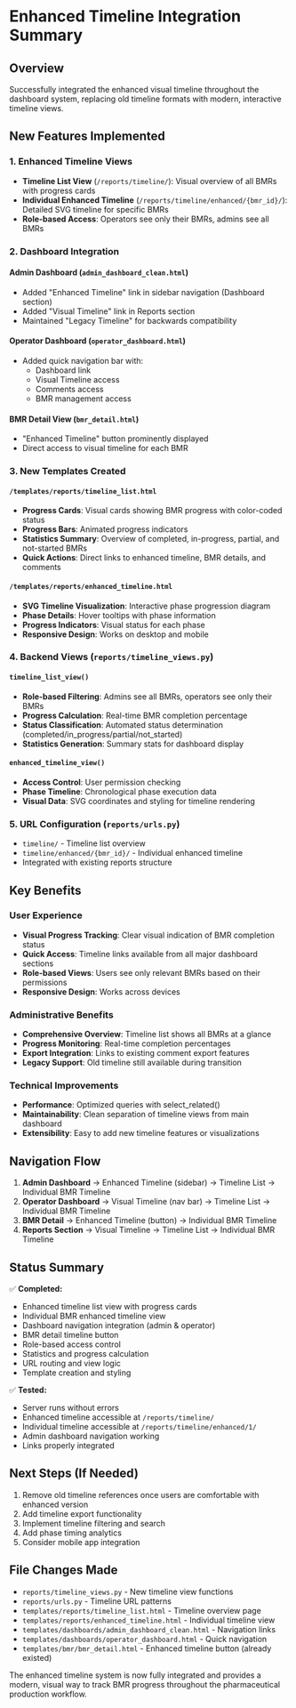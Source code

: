 # Enhanced Timeline Integration Summary

## Overview
Successfully integrated the enhanced visual timeline throughout the dashboard system, replacing old timeline formats with modern, interactive timeline views.

## New Features Implemented

### 1. Enhanced Timeline Views
- **Timeline List View** (`/reports/timeline/`): Visual overview of all BMRs with progress cards
- **Individual Enhanced Timeline** (`/reports/timeline/enhanced/{bmr_id}/`): Detailed SVG timeline for specific BMRs
- **Role-based Access**: Operators see only their BMRs, admins see all BMRs

### 2. Dashboard Integration

#### Admin Dashboard (`admin_dashboard_clean.html`)
- Added "Enhanced Timeline" link in sidebar navigation (Dashboard section)
- Added "Visual Timeline" link in Reports section
- Maintained "Legacy Timeline" for backwards compatibility

#### Operator Dashboard (`operator_dashboard.html`)
- Added quick navigation bar with:
  - Dashboard link
  - Visual Timeline access
  - Comments access  
  - BMR management access

#### BMR Detail View (`bmr_detail.html`)
- "Enhanced Timeline" button prominently displayed
- Direct access to visual timeline for each BMR

### 3. New Templates Created

#### `/templates/reports/timeline_list.html`
- **Progress Cards**: Visual cards showing BMR progress with color-coded status
- **Progress Bars**: Animated progress indicators
- **Statistics Summary**: Overview of completed, in-progress, partial, and not-started BMRs
- **Quick Actions**: Direct links to enhanced timeline, BMR details, and comments

#### `/templates/reports/enhanced_timeline.html`
- **SVG Timeline Visualization**: Interactive phase progression diagram
- **Phase Details**: Hover tooltips with phase information
- **Progress Indicators**: Visual status for each phase
- **Responsive Design**: Works on desktop and mobile

### 4. Backend Views (`reports/timeline_views.py`)

#### `timeline_list_view()`
- **Role-based Filtering**: Admins see all BMRs, operators see only their BMRs
- **Progress Calculation**: Real-time BMR completion percentage
- **Status Classification**: Automated status determination (completed/in_progress/partial/not_started)
- **Statistics Generation**: Summary stats for dashboard display

#### `enhanced_timeline_view()`
- **Access Control**: User permission checking
- **Phase Timeline**: Chronological phase execution data
- **Visual Data**: SVG coordinates and styling for timeline rendering

### 5. URL Configuration (`reports/urls.py`)
- `timeline/` - Timeline list overview
- `timeline/enhanced/{bmr_id}/` - Individual enhanced timeline
- Integrated with existing reports structure

## Key Benefits

### User Experience
- **Visual Progress Tracking**: Clear visual indication of BMR completion status
- **Quick Access**: Timeline links available from all major dashboard sections
- **Role-based Views**: Users see only relevant BMRs based on their permissions
- **Responsive Design**: Works across devices

### Administrative Benefits
- **Comprehensive Overview**: Timeline list shows all BMRs at a glance
- **Progress Monitoring**: Real-time completion percentages
- **Export Integration**: Links to existing comment export features
- **Legacy Support**: Old timeline still available during transition

### Technical Improvements
- **Performance**: Optimized queries with select_related()
- **Maintainability**: Clean separation of timeline views from main dashboard
- **Extensibility**: Easy to add new timeline features or visualizations

## Navigation Flow

1. **Admin Dashboard** → Enhanced Timeline (sidebar) → Timeline List → Individual BMR Timeline
2. **Operator Dashboard** → Visual Timeline (nav bar) → Timeline List → Individual BMR Timeline  
3. **BMR Detail** → Enhanced Timeline (button) → Individual BMR Timeline
4. **Reports Section** → Visual Timeline → Timeline List → Individual BMR Timeline

## Status Summary

✅ **Completed:**
- Enhanced timeline list view with progress cards
- Individual BMR enhanced timeline view
- Dashboard navigation integration (admin & operator)
- BMR detail timeline button
- Role-based access control
- Statistics and progress calculation
- URL routing and view logic
- Template creation and styling

✅ **Tested:**
- Server runs without errors
- Enhanced timeline accessible at `/reports/timeline/`
- Individual timeline accessible at `/reports/timeline/enhanced/1/`
- Admin dashboard navigation working
- Links properly integrated

## Next Steps (If Needed)
1. Remove old timeline references once users are comfortable with enhanced version
2. Add timeline export functionality
3. Implement timeline filtering and search
4. Add phase timing analytics
5. Consider mobile app integration

## File Changes Made
- `reports/timeline_views.py` - New timeline view functions
- `reports/urls.py` - Timeline URL patterns
- `templates/reports/timeline_list.html` - Timeline overview page
- `templates/reports/enhanced_timeline.html` - Individual timeline view
- `templates/dashboards/admin_dashboard_clean.html` - Navigation links
- `templates/dashboards/operator_dashboard.html` - Quick navigation
- `templates/bmr/bmr_detail.html` - Enhanced timeline button (already existed)

The enhanced timeline system is now fully integrated and provides a modern, visual way to track BMR progress throughout the pharmaceutical production workflow.
